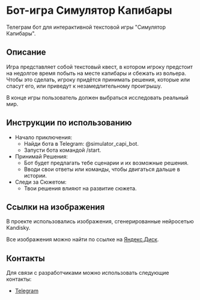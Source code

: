 # Бот-игра Симулятор Капибары 

Телеграм бот для интерактивной текстовой игры "Симулятор Капибары".


## Описание

Игра представляет собой текстовый квест, 
в котором игроку предстоит на недолгое время побыть на месте капибары и сбежать из вольера. 
Чтобы это сделать, игроку придётся принимать решения, которые или спасут его, или приведут к незамедлительному проигрышу.

В конце игры пользователь должен выбраться исследовать реальный мир.

## Инструкции по использованию
- Начало приключения:
  - Найди бота в Telegram: @simulator_capi_bot.
  - Запусти бота командой /start.
- Принимай Решения:
  - Бот будет предлагать тебе сценарии и их возможные решения.
  - Вводи свои ответы или команды, чтобы двигаться дальше в истории. 
- Следи за Сюжетом:
  - Твои решения влияют на развитие сюжета.


## Ссылки на изображения
В проекте использовались изображения, сгенерированные нейросетью Kandisky.

Все изображения можно найти по ссылке на [Яндекс.Диск](https://disk.yandex.ru/d/DfOUkOOswLg8cg).

## Контакты
Для связи с разработчиками можно использовать следующие контакты:

- [Telegram](https://t.me/lestatdeLLionkur)
